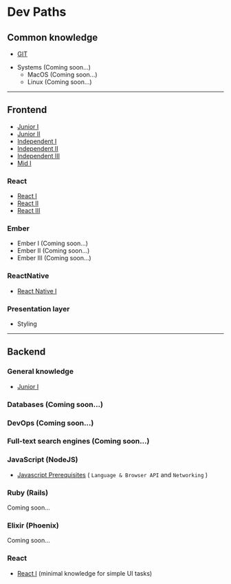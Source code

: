 # Dev Paths

## Common knowledge
* [GIT](common/git.md) 
- Systems (Coming soon...)
  - MacOS (Coming soon...)
  - Linux (Coming soon...)
 
---

## Frontend
* [Junior I](frontend_developer/01_junior_I.md)
* [Junior II](frontend_developer/02_junior_II.md)
* [Independent I](frontend_developer/03_independent_I.md)
* [Independent II](frontend_developer/04_independent_II.md)
* [Independent III](frontend_developer/05_independent_III.md)
* [Mid I](frontend_developer/06_mid_I.md)

### React
* [React I](frontend_developer/react/01_level_1.md)
* [React II](frontend_developer/react/02_level_2.md)
* [React III](frontend_developer/react/03_level_3.md)

### Ember
* Ember I (Coming soon...)
* Ember II (Coming soon...)
* Ember III (Coming soon...)

### ReactNative
* [React Native I](frontend_developer/react-native/01_level_1.md)

### Presentation layer
* Styling

---

## Backend
### General knowledge
- [Junior I](/backend_developer/01_junior_I.md)
### Databases (Coming soon...)
### DevOps (Coming soon...)
### Full-text search engines (Coming soon...)

### JavaScript (NodeJS)
* [Javascript Prerequisites](/frontend_developer/01_junior_I.md) ( `Language & Browser API` and `Networking` )

### Ruby (Rails)
Coming soon...

### Elixir (Phoenix)
Coming soon...

### React
* [React I](backend_developer/frameworks/react.md) (minimal knowledge for simple UI tasks)
